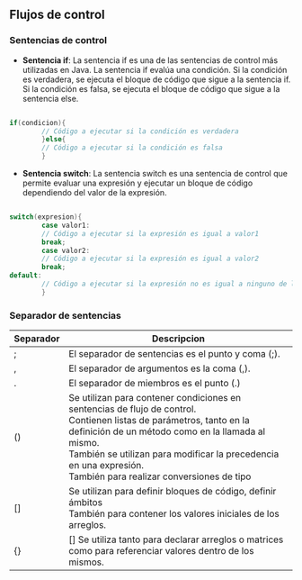 ## Flujos de control

### Sentencias de control

- **Sentencia if**: La sentencia if es una de las sentencias de control más utilizadas en Java. La sentencia if evalúa
  una condición. Si la condición es verdadera, se ejecuta el bloque de código que sigue a la sentencia if. Si la
  condición es falsa, se ejecuta el bloque de código que sigue a la sentencia else.

```java

if(condicion){
        // Código a ejecutar si la condición es verdadera
        }else{
        // Código a ejecutar si la condición es falsa
        }

```

- **Sentencia switch**: La sentencia switch es una sentencia de control que permite evaluar una expresión y ejecutar un
  bloque de código dependiendo del valor de la expresión.

```java

switch(expresion){
        case valor1:
        // Código a ejecutar si la expresión es igual a valor1
        break;
        case valor2:
        // Código a ejecutar si la expresión es igual a valor2
        break;
default:
        // Código a ejecutar si la expresión no es igual a ninguno de los valores anteriores
        }

```

### Separador de sentencias

| Separador | Descripcion                                                                                                                                                                                                                                                                                       |
|-----------|---------------------------------------------------------------------------------------------------------------------------------------------------------------------------------------------------------------------------------------------------------------------------------------------------|
| ;         | El separador de sentencias es el punto y coma (;).                                                                                                                                                                                                                                                |
| ,         | El separador de argumentos es la coma (,).                                                                                                                                                                                                                                                        |
| .         | El separador de miembros es el punto (.)                                                                                                                                                                                                                                                          |
| ()        | Se utilizan para contener condiciones en sentencias de flujo de control.<br>Contienen listas de parámetros, tanto en la definición de un método como en la llamada al mismo.<br>También se utilizan para modificar la precedencia en una expresión.<br>También para realizar conversiones de tipo |
| []        | Se utilizan para definir bloques de código, definir ámbitos<br>También para contener los valores iniciales de los arreglos.                                                                                                                                                                       |
| {}        | [] Se utiliza tanto para declarar arreglos o matrices como para referenciar valores dentro de los mismos.                                                                                                                                                                                         |